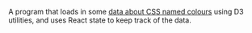 A program that loads in some [data about CSS named colours](https://gist.github.com/lea-8/9b302aba8a848bfb7d7c424baede2522) using D3 utilities, and uses React state to keep track of the data.